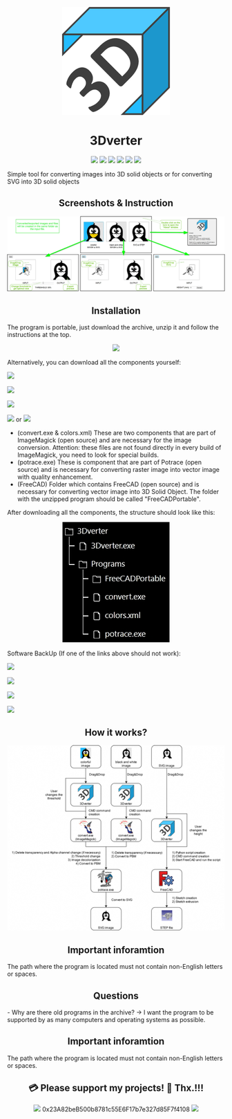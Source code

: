<p align="center"><a href="https://github.com/testertv"><img src="https://raw.githubusercontent.com/testertv/3Dverter/refs/heads/main/Images/Logo_small.png?raw=true"></a></p> 

<h1 align="center"><b>3Dverter</b></h1>

<p align="center">        
<a href="https://www.gnu.org/licenses/gpl-3.0" alt="License: GPLv3"><img src="https://img.shields.io/badge/License-GPLv3-blue.svg"></a>  
<a href="" alt=""><img src="https://img.shields.io/badge/Platform-Windows(x64)-brightgreen.svg"></a>
<a href="" alt=""><img src="https://img.shields.io/badge/OS-Windows 7 or higher-brightgreen.svg"></a>
<a href="" alt=""><img src="https://img.shields.io/badge/SW--Kind-Portable-blue.svg"></a>
<a href="" alt=""><img src="https://img.shields.io/badge/Language-VB.net%20-blue.svg"></a> 
<a href="" alt=""><img src="https://img.shields.io/badge/Version-2024.12.12(Beta)-blue.svg"></a>
</p><p align="center">
        

Simple tool for converting images into 3D solid objects or for converting SVG into 3D solid objects



<h2 align="center"><b>Screenshots & Instruction</b></h2>
<p align="center"><a href="https://github.com/testertv"><img src="https://raw.githubusercontent.com/testertv/3Dverter/refs/heads/main/Images/Screen.jpg?raw=true"></a></p> 


<h2 align="center"><b>Installation</b></h2>

The program is portable, just download the archive, unzip it and follow the instructions at the top.

<p align="center"> 
 <a href="https://github.com/testertv/" alt="License: GPLv3"><img src="https://img.shields.io/badge/Download-3Dverter-brightgreen.svg" width="250"></a>  
 </p><p align="center">
 
Alternatively, you can download all the components yourself:

<p align="center">
        
<a href="https://raw.githubusercontent.com/testertv/3Dverter/refs/heads/main/Releases/3Dverter(2024.12.12).exe" alt=""><img src="https://img.shields.io/badge/Download-3Dverter-blue.svg"></a> 
        
<a href="https://github.com/ImageMagick/ImageMagick" alt=""><img src="https://img.shields.io/badge/Download-ImageMagick-blue.svg"></a> 

<a href="https://potrace.sourceforge.net/" alt=""><img src="https://img.shields.io/badge/Download-Potrace-blue.svg"></a> 

<a href="https://portableapps.com/apps/graphics_pictures/freecad-portable" alt=""><img src="https://img.shields.io/badge/Download-FreeCADPortable-blue.svg"></a> or <a href="https://sourceforge.net/projects/portableapps/files/FreeCAD%20Portable/" alt=""><img src="https://img.shields.io/badge/Download-FreeCADPortable-blue.svg"></a>
</p><p align="center">

- (convert.exe & colors.xml) These are two components that are part of ImageMagick (open source) and are necessary for the image conversion. Attention: these files are not found directly in every build of ImageMagick, you need to look for special builds.
- (potrace.exe) These is component that are part of Potrace (open source) and is necessary for converting raster image into vector image with quality enhancement.
- (FreeCAD) Folder which contains FreeCAD (open source) and is necessary for converting vector image into 3D Solid Object. The folder with the unzipped program should be called "FreeCADPortable".


After downloading all the components, the structure should look like this:
<p align="center"><a href=""><img src="https://raw.githubusercontent.com/testertv/3Dverter/refs/heads/main/Images/Tree.jpg?raw=true"></a></p> 


           
Software BackUp (If one of the links above should not work):

<p align="center">
        
<a href="https://raw.githubusercontent.com/testertv/3Dverter/refs/heads/main/Backup/ImageMagick/colors.xml" alt=""><img src="https://img.shields.io/badge/Download-ImageMagick(colors.xml)-blue.svg"></a> 

<a href="https://raw.githubusercontent.com/testertv/3Dverter/refs/heads/main/Backup/ImageMagick/convert.exe" alt=""><img src="https://img.shields.io/badge/Download-ImageMagick(convert.exe)-blue.svg"></a> 

<a href="https://raw.githubusercontent.com/testertv/3Dverter/refs/heads/main/Backup/Potrace/potrace.exe" alt=""><img src="https://img.shields.io/badge/Download-Potrace-blue.svg"></a> 

<a href="https://github.com/testertv/3Dverter/tree/main/Backup/FreeCAD" alt=""><img src="https://img.shields.io/badge/Download-FreeCADPortable-blue.svg"></a>
</p><p align="center">






<h2 align="center"><b>How it works?</b></h2>
<p align="center"><a href=""><img src="https://raw.githubusercontent.com/testertv/3Dverter/refs/heads/main/Images/FlowChart.jpg?raw=true"></a></p> 

<h2 align="center"><b>Important inforamtion</b></h2>
The path where the program is located must not contain non-English letters or spaces.


<h2 align="center"><b>Questions</b></h2>
- Why are there old programs in the archive? -> I want the program to be supported by as many computers and operating systems as possible.

<h2 align="center"><b>Important inforamtion</b></h2>
The path where the program is located must not contain non-English letters or spaces.


<h2 align="center"><b>💳 Please support my projects! 🤗 Thx.!!!</b></h2>
<p align="center">
<a href="" alt=""><img src="https://img.shields.io/badge/Ethereum-Wallet%20➡️-blue"></a>  0x23A82beB500b8781c55E6F17b7e327d85F7f4108 <a href="" alt=""><img src="https://img.shields.io/badge/-⬅️%20Wallet-blue"></a>
